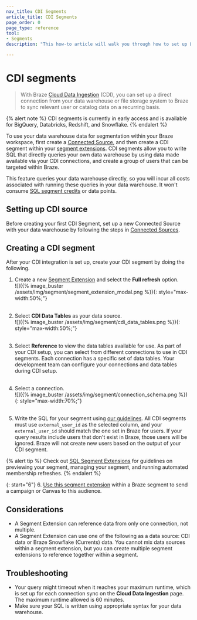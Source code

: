 ```yaml
---
nav_title: CDI Segments
article_title: CDI Segments
page_order: 0
page_type: reference
tool: 
- Segments
description: "This how-to article will walk you through how to set up Location targeting, allowing you to segment users by location."

---
```


# CDI segments

> With Braze [Cloud Data Ingestion]({{site.baseurl}}/user_guide/data_and_analytics/cloud_ingestion/overview/) (CDI), you can set up a direct connection from your data warehouse or file storage system to Braze to sync relevant user or catalog data on a recurring basis.

{% alert note %}
CDI segments is currently in early access and is available for BigQuery, Databricks, Redshift, and Snowflake.
{% endalert %}

To use your data warehouse data for segmentation within your Braze workspace, first create a [Connected Source]({{site.baseurl}}/user_guide/data_and_analytics/cloud_ingestion/connected_sources/), and then create a CDI segment within your [segment extensions]({{site.baseurl}}/user_guide/engagement_tools/segments/segment_extension/). CDI segments allow you to write SQL that directly queries your own data warehouse by using data made available via your CDI connections, and create a group of users that can be targeted within Braze.

This feature queries your data warehouse directly, so you will incur all costs associated with running these queries in your data warehouse. It won't consume [SQL segment credits]({{site.baseurl}}/user_guide/engagement_tools/segments/sql_segments/#monitoring-your-sql-segments-usage) or data points.

## Setting up CDI source
Before creating your first CDI Segment, set up a new Connected Source with your data warehouse by following the steps in [Connected Sources]({{site.baseurl}}/user_guide/data_and_analytics/cloud_ingestion/connected_sources/).

## Creating a CDI segment

After your CDI integration is set up, create your CDI segment by doing the following. 

1. Create a new [Segment Extension]({{site.baseurl}}/user_guide/engagement_tools/segments/segment_extension/) and select the **Full refresh** option. <br>![]({% image_buster /assets/img/segment/segment_extension_modal.png %}){: style="max-width:50%;"}<br><br>

2. Select **CDI Data Tables** as your data source. <br>![]({% image_buster /assets/img/segment/cdi_data_tables.png %}){: style="max-width:50%;"}<br><br>

3. Select **Reference** to view the data tables available for use. As part of your CDI setup, you can select from different connections to use in CDI segments. Each connection has a specific set of data tables. Your development team can configure your connections and data tables during CDI setup. <br><br>

4. Select a connection. <br>![]({% image_buster /assets/img/segment/connection_schema.png %}){: style="max-width:70%;"}<br><br>

5. Write the SQL for your segment using [our guidelines]({{site.baseurl}}/user_guide/engagement_tools/segments/sql_segments/#writing-sql). All CDI segments must use `external_user_id` as the selected column, and your `external_user_id` should match the one set in Braze for users. If your query results include users that don't exist in Braze, those users will be ignored. Braze will not create new users based on the output of your CDI segment. 

{% alert tip %}
Check out [SQL Segment Extensions]({{site.baseurl}}/user_guide/engagement_tools/segments/sql_segments/) for guidelines on previewing your segment, managing your segment, and running automated membership refreshes.
{% endalert %}

{: start="6"}
6. [Use this segment extension]({{site.baseurl}}/user_guide/engagement_tools/segments/segment_extension/#step-5-use-your-extension-in-a-segment) within a Braze segment to send a campaign or Canvas to this audience.

## Considerations

- A Segment Extension can reference data from only one connection, not multiple.    
- A Segment Extension can use one of the following as a data source: CDI data or Braze Snowflake (Currents) data. You cannot mix data sources within a segment extension, but you can create multiple segment extensions to reference together within a segment.

## Troubleshooting

- Your query might timeout when it reaches your maximum runtime, which is set up for each connection sync on the **Cloud Data Ingestion** page. The maximum runtime allowed is 60 minutes.
- Make sure your SQL is written using appropriate syntax for your data warehouse. 